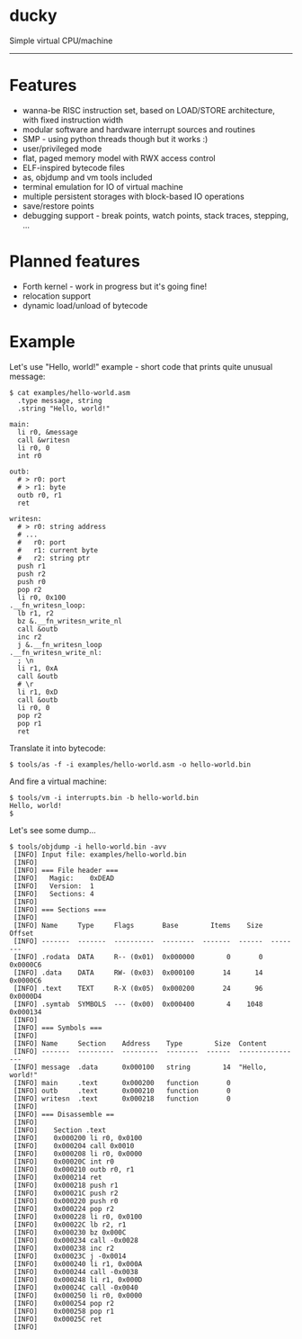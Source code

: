 ducky
=====

Simple virtual CPU/machine

- - -

# Features

* wanna-be RISC instruction set, based on LOAD/STORE architecture, with fixed instruction width
* modular software and hardware interrupt sources and routines
* SMP - using python threads though but it works :)
* user/privileged mode
* flat, paged memory model with RWX access control
* ELF-inspired bytecode files
* as, objdump and vm tools included
* terminal emulation for IO of virtual machine
* multiple persistent storages with block-based IO operations
* save/restore points
* debugging support - break points, watch points, stack traces, stepping, ...

# Planned features

* Forth kernel - work in progress but it's going fine!
* relocation support
* dynamic load/unload of bytecode

# Example

Let's use "Hello, world!" example - short code that prints quite unusual message:

```
$ cat examples/hello-world.asm
  .type message, string
  .string "Hello, world!"

main:
  li r0, &message
  call &writesn
  li r0, 0
  int r0

outb:
  # > r0: port
  # > r1: byte
  outb r0, r1
  ret

writesn:
  # > r0: string address
  # ...
  #   r0: port
  #   r1: current byte
  #   r2: string ptr
  push r1
  push r2
  push r0
  pop r2
  li r0, 0x100
.__fn_writesn_loop:
  lb r1, r2
  bz &.__fn_writesn_write_nl
  call &outb
  inc r2
  j &.__fn_writesn_loop
.__fn_writesn_write_nl:
  ; \n
  li r1, 0xA
  call &outb
  # \r
  li r1, 0xD
  call &outb
  li r0, 0
  pop r2
  pop r1
  ret
```

Translate it into bytecode:

```
$ tools/as -f -i examples/hello-world.asm -o hello-world.bin
```

And fire a virtual machine:

```
$ tools/vm -i interrupts.bin -b hello-world.bin
Hello, world!
$
```

Let's see some dump...

```
$ tools/objdump -i hello-world.bin -avv
 [INFO] Input file: examples/hello-world.bin 
 [INFO] 
 [INFO] === File header === 
 [INFO]   Magic:    0xDEAD 
 [INFO]   Version:  1 
 [INFO]   Sections: 4 
 [INFO] 
 [INFO] === Sections === 
 [INFO] 
 [INFO] Name     Type     Flags       Base        Items    Size  Offset 
 [INFO] -------  -------  ----------  --------  -------  ------  -------- 
 [INFO] .rodata  DATA     R-- (0x01)  0x000000        0       0  0x0000C6 
 [INFO] .data    DATA     RW- (0x03)  0x000100       14      14  0x0000C6 
 [INFO] .text    TEXT     R-X (0x05)  0x000200       24      96  0x0000D4 
 [INFO] .symtab  SYMBOLS  --- (0x00)  0x000400        4    1048  0x000134 
 [INFO] 
 [INFO] === Symbols === 
 [INFO] 
 [INFO] Name     Section    Address    Type        Size  Content 
 [INFO] -------  ---------  ---------  --------  ------  ---------------- 
 [INFO] message  .data      0x000100   string        14  "Hello, world!" 
 [INFO] main     .text      0x000200   function       0 
 [INFO] outb     .text      0x000210   function       0 
 [INFO] writesn  .text      0x000218   function       0 
 [INFO] 
 [INFO] === Disassemble == 
 [INFO] 
 [INFO]    Section .text 
 [INFO]    0x000200 li r0, 0x0100 
 [INFO]    0x000204 call 0x0010 
 [INFO]    0x000208 li r0, 0x0000 
 [INFO]    0x00020C int r0 
 [INFO]    0x000210 outb r0, r1 
 [INFO]    0x000214 ret 
 [INFO]    0x000218 push r1 
 [INFO]    0x00021C push r2 
 [INFO]    0x000220 push r0 
 [INFO]    0x000224 pop r2 
 [INFO]    0x000228 li r0, 0x0100 
 [INFO]    0x00022C lb r2, r1 
 [INFO]    0x000230 bz 0x000C 
 [INFO]    0x000234 call -0x0028 
 [INFO]    0x000238 inc r2 
 [INFO]    0x00023C j -0x0014 
 [INFO]    0x000240 li r1, 0x000A 
 [INFO]    0x000244 call -0x0038 
 [INFO]    0x000248 li r1, 0x000D 
 [INFO]    0x00024C call -0x0040 
 [INFO]    0x000250 li r0, 0x0000 
 [INFO]    0x000254 pop r2 
 [INFO]    0x000258 pop r1 
 [INFO]    0x00025C ret 
 [INFO] 
```
